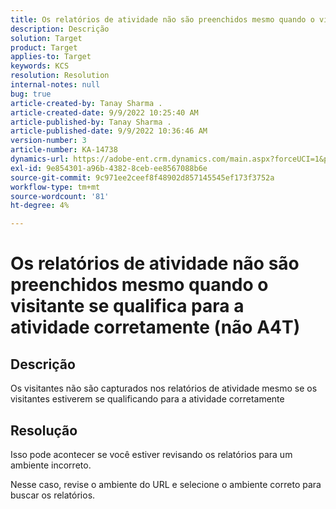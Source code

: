 ```yaml
---
title: Os relatórios de atividade não são preenchidos mesmo quando o visitante se qualifica para a atividade corretamente (não A4T)
description: Descrição
solution: Target
product: Target
applies-to: Target
keywords: KCS
resolution: Resolution
internal-notes: null
bug: true
article-created-by: Tanay Sharma .
article-created-date: 9/9/2022 10:25:40 AM
article-published-by: Tanay Sharma .
article-published-date: 9/9/2022 10:36:46 AM
version-number: 3
article-number: KA-14738
dynamics-url: https://adobe-ent.crm.dynamics.com/main.aspx?forceUCI=1&pagetype=entityrecord&etn=knowledgearticle&id=20c1b4bc-2930-ed11-9db1-002248086735
exl-id: 9e854301-a96b-4382-8ceb-ee8567088b6e
source-git-commit: 9c971ee2ceef8f48902d857145545ef173f3752a
workflow-type: tm+mt
source-wordcount: '81'
ht-degree: 4%

---
```


# Os relatórios de atividade não são preenchidos mesmo quando o visitante se qualifica para a atividade corretamente (não A4T)

## Descrição


Os visitantes não são capturados nos relatórios de atividade mesmo se os visitantes estiverem se qualificando para a atividade corretamente


## Resolução


Isso pode acontecer se você estiver revisando os relatórios para um ambiente incorreto.



Nesse caso, revise o ambiente do URL e selecione o ambiente correto para buscar os relatórios.
